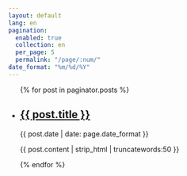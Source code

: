 ```yaml
---
layout: default
lang: en
pagination: 
  enabled: true
  collection: en
  per_page: 5
  permalink: "/page/:num/"
date_format: "%m/%d/%Y"
---
```


<ul>
    {% for post in paginator.posts %}
        <li>
            <h2><a href="{{ post.url | prepend: site.baseurl | replace: '//', '/' }}">{{ post.title }}</a></h2>
            <time datetime="{{ post.date | date_to_xmlschema }}">{{ post.date | date: page.date_format }}</time>
            <p>{{ post.content | strip_html | truncatewords:50 }}</p>
        </li>
    {% endfor %}
</ul>
